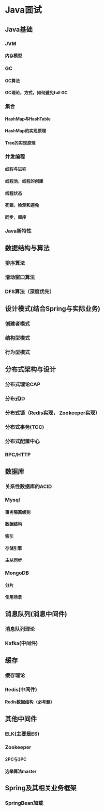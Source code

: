 # Java面试

## Java基础

### JVM
#### 内存模型

### GC
#### GC算法
#### GC理论，方式，如何避免full GC

### 集合

#### HashMap与HashTable
#### HashMap的实现原理
#### Tree的实现原理

### 并发编程

#### 线程与进程
#### 线程池，线程的创建
#### 线程状态
#### 死锁，检测和避免
#### 同步，顺序

### Java新特性

## 数据结构与算法

### 排序算法
### 滑动窗口算法
### DFS算法（深度优先）

## 设计模式(结合Spring与实际业务)
### 创建者模式
### 结构型模式
### 行为型模式

## 分布式架构与设计
### 分布式理论CAP
### 分布式ID
### 分布式锁（Redis实现， Zookeeper实现）
### 分布式事务(TCC)
### 分布式配置中心
### RPC/HTTP


## 数据库
### 关系性数据库的ACID
### Mysql
#### 事务隔离级别
#### 数据结构
#### 索引
#### 存储引擎
#### 主从同步

### MongoDB
#### 分片
#### 使用场景

## 消息队列(消息中间件)
### 消息队列理论
### Kafka(中间件)

## 缓存
### 缓存理论
### Redis(中间件)
#### Redis数据结构（必考题）

## 其他中间件
### ELK(主要是ES)
### Zookeeper 
#### 2PC与3PC
#### 选举算法master


## Spring及其相关业务框架

### SpringBean加载